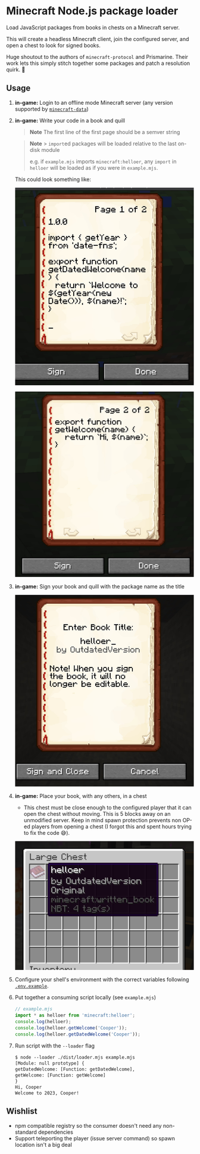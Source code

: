 # Minecraft Node.js package loader

Load JavaScript packages from books in chests on a Minecraft server.

This will create a headless Minecraft client, join the configured server, and open
a chest to look for signed books.

Huge shoutout to the authors of `minecraft-protocol` and Prismarine. Their work
lets this simply stitch together some packages and patch a resolution quirk. 💙

## Usage

1.  **in-game:** Login to an offline mode Minecraft server (any version supported by [`minecraft-data`](https://npmjs.com/package/minecraft-data))

2.  **in-game:** Write your code in a book and quill

    > **Note**
    > The first line of the first page should be a semver string

    > **Note** > `import`ed packages will be loaded relative to the last on-disk module
    >
    > e.g. if `example.mjs` imports `minecraft:helloer`, any `import` in `helloer` will be
    > loaded as if you were in `example.mjs`.

    This could look something like:

    ![Book page 1](./docs/assets/book-page-1.jpg)

    ![Book page 2](./docs/assets/book-page-2.jpg)

3.  **in-game:** Sign your book and quill with the package name as the title

    ![Book title](./docs/assets/book-title.jpg)

4.  **in-game:** Place your book, with any others, in a chest

    - This chest must be close enough to the configured player that it can open the chest
      without moving. This is 5 blocks away on an unmodified server. Keep in mind spawn
      protection prevents non OP-ed players from opening a chest (I forgot this and spent hours trying
      to fix the code 😅).

    ![Chest](./docs/assets/chest.jpg)

5.  Configure your shell's environment with the correct variables following [`.env.example`](./.env.example).

6.  Put together a consuming script locally (see `example.mjs`)

    ```js
    // example.mjs
    import * as helloer from 'minecraft:helloer';
    console.log(helloer);
    console.log(helloer.getWelcome('Cooper'));
    console.log(helloer.getDatedWelcome('Cooper'));
    ```

7.  Run script with the `--loader` flag

    ```console
    $ node --loader ./dist/loader.mjs example.mjs
    [Module: null prototype] {
    getDatedWelcome: [Function: getDatedWelcome],
    getWelcome: [Function: getWelcome]
    }
    Hi, Cooper
    Welcome to 2023, Cooper!
    ```

## Wishlist

- npm compatible registry so the consumer doesn't need any non-standard dependencies
- Support teleporting the player (issue server command) so spawn location isn't a big deal

